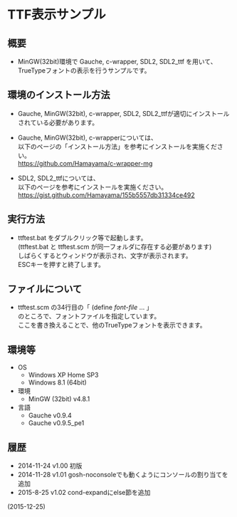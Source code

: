 # TTF表示サンプル

## 概要
- MinGW(32bit)環境で Gauche, c-wrapper, SDL2, SDL2_ttf を用いて、  
  TrueTypeフォントの表示を行うサンプルです。


## 環境のインストール方法
- Gauche, MinGW(32bit), c-wrapper, SDL2, SDL2_ttfが適切にインストールされている必要があります。

- Gauche, MinGW(32bit), c-wrapperについては、  
  以下のページの「インストール方法」を参考にインストールを実施ください。  
  https://github.com/Hamayama/c-wrapper-mg

- SDL2, SDL2_ttfについては、  
  以下のページを参考にインストールを実施ください。  
  https://gist.github.com/Hamayama/155b5557db31334ce492


## 実行方法
- ttftest.bat をダブルクリック等で起動します。  
  (ttftest.bat と ttftest.scm が同一フォルダに存在する必要があります)  
  しばらくするとウィンドウが表示され、文字が表示されます。  
  ESCキーを押すと終了します。


## ファイルについて
- ttftest.scm の34行目の「 (define *font-file* ... 」  
  のところで、フォントファイルを指定しています。  
  ここを書き換えることで、他のTrueTypeフォントを表示できます。


## 環境等
- OS
  - Windows XP Home SP3
  - Windows 8.1 (64bit)
- 環境
  - MinGW (32bit) v4.8.1
- 言語
  - Gauche v0.9.4
  - Gauche v0.9.5_pe1

## 履歴
- 2014-11-24 v1.00 初版
- 2014-11-28 v1.01 gosh-noconsoleでも動くようにコンソールの割り当てを追加
- 2015-8-25  v1.02 cond-expandにelse節を追加


(2015-12-25)

